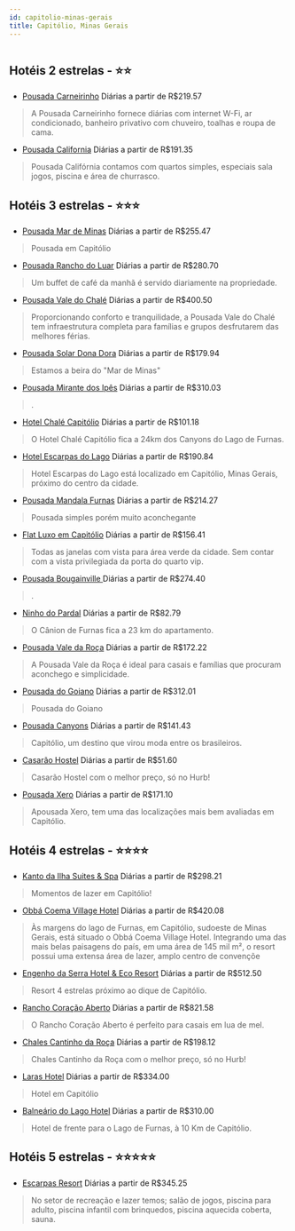 ```yaml
---
id: capitolio-minas-gerais
title: Capitólio, Minas Gerais
---
```


<center><img src="https://static.hotelurbano.com/reservas/prod0/7/7412/5d81381052614_pousada-mar-de-minas.jpg" alt="" /></center>


## Hotéis 2 estrelas - ⭐️⭐️

-    [Pousada Carneirinho](https://www.hurb.com/hoteis/capitolio/pousada-carneirinho-13444?cmp=18055) Diárias a partir de R$219.57
   > A Pousada Carneirinho fornece diárias com internet W-Fi, ar condicionado, banheiro privativo com chuveiro, toalhas e roupa de cama. 
-    [Pousada California](https://www.hurb.com/hoteis/capitolio/pousada-california-6921?cmp=18055) Diárias a partir de R$191.35
   > Pousada Califórnia contamos com quartos simples, especiais sala jogos, piscina e área de churrasco.

## Hotéis 3 estrelas - ⭐️⭐️⭐️

-    [Pousada Mar de Minas](https://www.hurb.com/hoteis/capitolio/pousada-mar-de-minas-7412?cmp=18055) Diárias a partir de R$255.47
   > Pousada em Capitólio
-    [Pousada Rancho do Luar](https://www.hurb.com/hoteis/capitolio/pousada-rancho-do-luar-13651?cmp=18055) Diárias a partir de R$280.70
   > Um buffet de café da manhã é servido diariamente na propriedade.
-    [Pousada Vale do Chalé](https://www.hurb.com/hoteis/capitolio/pousada-vale-do-chale-16811?cmp=18055) Diárias a partir de R$400.50
   > Proporcionando conforto e tranquilidade, a Pousada Vale do Chalé tem infraestrutura completa para famílias e grupos desfrutarem das melhores férias. 
-    [Pousada Solar Dona Dora](https://www.hurb.com/hoteis/capitolio/pousada-solar-dona-dora-9353?cmp=18055) Diárias a partir de R$179.94
   > Estamos a beira do "Mar de Minas" 
-    [Pousada Mirante dos Ipês](https://www.hurb.com/hoteis/capitolio/pousada-mirante-dos-ipes-11588?cmp=18055) Diárias a partir de R$310.03
   > .
-    [Hotel Chalé Capitólio](https://www.hurb.com/hoteis/capitolio/hotel-chale-capitolio-9229?cmp=18055) Diárias a partir de R$101.18
   > O Hotel Chalé Capitólio fica a 24km dos Canyons do Lago de Furnas.
-    [Hotel Escarpas do Lago](https://www.hurb.com/hoteis/capitolio/hotel-escarpas-do-lago-107?cmp=18055) Diárias a partir de R$190.84
   > Hotel Escarpas do Lago está localizado em Capitólio, Minas Gerais, próximo do centro da cidade. 
-    [Pousada Mandala Furnas](https://www.hurb.com/hoteis/capitolio/pousada-mandala-furnas-8342?cmp=18055) Diárias a partir de R$214.27
   > Pousada simples porém muito aconchegante
-    [ Flat Luxo em Capitólio](https://www.hurb.com/hoteis/capitolio/flat-luxo-em-capitolio-16724?cmp=18055) Diárias a partir de R$156.41
   > Todas as janelas com vista para área verde da cidade. Sem contar com a vista privilegiada da porta do quarto vip.
-    [Pousada Bougainville ](https://www.hurb.com/hoteis/capitolio/pousada-bougainville-13316?cmp=18055) Diárias a partir de R$274.40
   > .
-    [Ninho do Pardal](https://www.hurb.com/hoteis/capitolio/ninho-do-pardal-16099?cmp=18055) Diárias a partir de R$82.79
   > O Cânion de Furnas fica a 23 km do apartamento.
-    [Pousada Vale da Roça](https://www.hurb.com/hoteis/capitolio/pousada-vale-da-roca-16316?cmp=18055) Diárias a partir de R$172.22
   > A Pousada Vale da Roça é ideal para casais e famílias que procuram aconchego e simplicidade. 
-    [Pousada do Goiano](https://www.hurb.com/hoteis/capitolio/pousada-do-goiano-14143?cmp=18055) Diárias a partir de R$312.01
   > Pousada do Goiano
-    [ Pousada Canyons](https://www.hurb.com/hoteis/capitolio/pousada-canyons-15117?cmp=18055) Diárias a partir de R$141.43
   > Capitólio, um destino que virou moda entre os brasileiros.
-    [Casarão Hostel](https://www.hurb.com/hoteis/capitolio/casarao-hostel-15148?cmp=18055) Diárias a partir de R$51.60
   > Casarão Hostel com o melhor preço, só no Hurb!
-    [Pousada Xero](https://www.hurb.com/hoteis/capitolio/pousada-xero-9818?cmp=18055) Diárias a partir de R$171.10
   > Apousada Xero, tem uma das localizações mais bem avaliadas em Capitólio.

## Hotéis 4 estrelas - ⭐️⭐️⭐️⭐️

-    [Kanto da Ilha Suites & Spa](https://www.hurb.com/hoteis/capitolio/kanto-da-ilha-suites-spa-6219?cmp=18055) Diárias a partir de R$298.21
   > Momentos de lazer em Capitólio!
-    [Obbá Coema Village Hotel](https://www.hurb.com/hoteis/capitolio/obba-coema-village-hotel-OMN-5421?cmp=18055) Diárias a partir de R$420.08
   > Às margens do lago de Furnas, em Capitólio, sudoeste de Minas Gerais, está situado o Obbá Coema Village Hotel. Integrando uma das mais belas paisagens do país, em uma área de 145 mil m², o resort possui uma extensa área de lazer, amplo centro de convençõe
-    [Engenho da Serra Hotel & Eco Resort](https://www.hurb.com/hoteis/capitolio/engenho-da-serra-eco-resort-122?cmp=18055) Diárias a partir de R$512.50
   > Resort 4 estrelas próximo ao dique de Capitólio. 
-    [Rancho Coração Aberto](https://www.hurb.com/hoteis/capitolio/rancho-coracao-aberto-private-resort-13319?cmp=18055) Diárias a partir de R$821.58
   > O Rancho Coração Aberto é perfeito para casais em lua de mel.
-    [Chales Cantinho da Roça](https://www.hurb.com/hoteis/capitolio/chales-cantinho-da-roca-15150?cmp=18055) Diárias a partir de R$198.12
   > Chales Cantinho da Roça com o melhor preço, só no Hurb!
-    [Laras Hotel](https://www.hurb.com/hoteis/capitolio/laras-hotel-7413?cmp=18055) Diárias a partir de R$334.00
   > Hotel em Capitólio
-    [Balneário do Lago Hotel](https://www.hurb.com/hoteis/capitolio/balneario-do-lago-hotel-277?cmp=18055) Diárias a partir de R$310.00
   > Hotel de frente para o Lago de Furnas, à 10 Km de Capitólio. 

## Hotéis 5 estrelas - ⭐️⭐️⭐️⭐️⭐️

-    [Escarpas Resort](https://www.hurb.com/hoteis/capitolio/escarpas-resort-9215?cmp=18055) Diárias a partir de R$345.25
   > No setor de recreação e lazer temos; salão de jogos, piscina para adulto, piscina infantil com brinquedos, piscina aquecida coberta, sauna.
